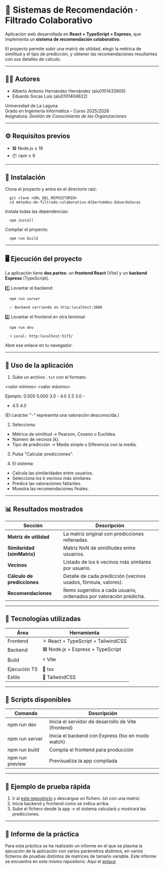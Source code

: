 # 🎯 Sistemas de Recomendación · Filtrado Colaborativo

Aplicación web desarrollada en **React + TypeScript + Express**, que implementa un **sistema de recomendación colaborativo**.  

El proyecto permite subir una matriz de utilidad, elegir la métrica de similitud y el tipo de predicción,
y obtener las recomendaciones resultantes con sus detalles de cálculo.

-----------------------------------------------------------------------------

## 👨‍💻 Autores

- Alberto Antonio Hernández Hernández (alu0101433905)
- Eduardo Socas Luis (alu0101404622)

Universidad de La Laguna  
Grado en Ingeniería Informática – Curso 2025/2026  
Asignatura: *Gestión de Conocimiento de las Organizaciones*


-----------------------------------------------------------------------------

## ⚙️ Requisitos previos

- 🟩 Node.js ≥ 18
- 📦 npm ≥ 9

-----------------------------------------------------------------------------

## 🚀 Instalación

Clona el proyecto y entra en el directorio raíz:
```
  git clone <URL_DEL_REPOSITORIO>
  cd metodos-de-filtrado-colaborativo-AlbertoHdez-EduardoSocas
```

Instala todas las dependencias:
```
  npm install
```

Compilar el proyecto:
```
  npm run build
```
-----------------------------------------------------------------------------

## 🖥️ Ejecución del proyecto

La aplicación tiene **dos partes**:
un **frontend React** (Vite) y un **backend Express** (TypeScript).

1️⃣ Levantar el backend:
```
  npm run server

  ✅ Backend corriendo en http:localhost:3000
```
2️⃣ Levantar el frontend en otra terminal:
```
  npm run dev

  ➜ Local: http:localhost:5173/
```
Abre ese enlace en tu navegador.

-----------------------------------------------------------------------------

## 🧠 Uso de la aplicación

1. Sube un archivo `.txt` con el formato:

  <valor mínimo>
  <valor máximo>
  <matriz de utilidad>

  Ejemplo:
  0.000
  5.000
  3.0 - 4.0
  2.5 3.0 -
  - 4.5 4.0

  (El carácter "-" representa una valoración desconocida.)

2. Selecciona:
  - Métrica de similitud → Pearson, Coseno o Euclídea.
  - Número de vecinos (k).
  - Tipo de predicción → Media simple o Diferencia con la media.

3. Pulsa "Calcular predicciones".

4. El sistema:
  - Calcula las similaridades entre usuarios.
  - Selecciona los k vecinos más similares.
  - Predice las valoraciones faltantes.
  - Muestra las recomendaciones finales.

-----------------------------------------------------------------------------

## 📊 Resultados mostrados

| Sección | Descripción |
|----------|--------------|
| **Matriz de utilidad** | La matriz original con predicciones rellenadas. |
| **Similaridad (simMatrix)** | Matriz NxN de similitudes entre usuarios. |
| **Vecinos** | Listado de los k vecinos más similares por usuario. |
| **Cálculo de predicciones** | Detalle de cada predicción (vecinos usados, fórmula, valores). |
| **Recomendaciones** | Ítems sugeridos a cada usuario, ordenados por valoración predicha. |

-----------------------------------------------------------------------------

## 🧱 Tecnologías utilizadas

| Área | Herramienta |
|------|--------------|
| Frontend | ⚛️ React + TypeScript + TailwindCSS |
| Backend | 🟦 Node.js + Express + TypeScript |
| Build | ⚡ Vite |
| Ejecución TS | 🧩 tsx |
| Estilo | 🎨 TailwindCSS |

-----------------------------------------------------------------------------

## 🧰 Scripts disponibles

| Comando | Descripción |
|----------|--------------|
| npm run dev | Inicia el servidor de desarrollo de Vite (frontend) |
| npm run server | Inicia el backend con Express (tsx en modo watch) |
| npm run build | Compila el frontend para producción |
| npm run preview | Previsualiza la app compilada |

-----------------------------------------------------------------------------

## 🧪 Ejemplo de prueba rápida

1. Ir al [este repositorio](https://github.com/ull-cs/gestion-conocimiento/tree/main/recommeder-systems/examples-utility-matrices) y descargue un fichero .txt con una matriz:
2. Inicia backend y frontend como se indica arriba.
3. Sube el fichero desde la app → el sistema calculará y mostrará las predicciones.

-----------------------------------------------------------------------------

## 📄 Informe de la práctica

Para esta práctica se ha realizado un informe en el que se plasma la ejecución de la aplicación con varios
parámetros distintos, en varios ficheros de pruebas distintos de matrices de tamaño variable. Este informe
se encuentra en este mismo repositorio. Aquí el [enlace](https://github.com/Albertohdez02/metodos-de-filtrado-colaborativo-AlbertoHdez-EduardoSocas/blob/main/informe-sistemas_recomendacion-app_web-AlbertoHdez-EduardoSocasPE101.pdf) 
